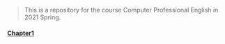 > This is a repository for the course Computer Professional English in 2021 Spring.

#### [Chapter1](Chapter1.md)

